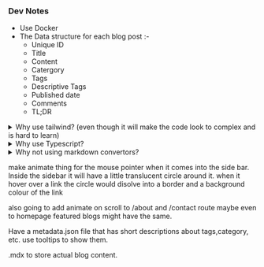 ### Dev Notes

- Use Docker
- The Data structure for each blog post :-
  - Unique ID
  - Title
  - Content
  - Catergory
  - Tags
  - Descriptive Tags
  - Published date
  - Comments
  - TL;DR

<details>
<summary>
Why use tailwind?
(even though it will make the code look to complex and is hard to learn)
</summary>

- It would help us eliminate repetitive code.
- I might learn something new.
</details>

<details>
<summary>Why use Typescript?</summary>

- The main reason is that the documentation for nextjs is mainly in typescript.
- It's just a better language and in the long run good to use.
</details>

<details>
<summary>
Why not using markdown convertors?
</summary>
because of the added complexity of dealing with comments,threads, nested blogs and sequal blogs.
</details>

make animate thing for the mouse pointer when it comes into the side bar. Inside the sidebar it will have a little translucent circle around it. when it hover over a link the circle would disolve into a border and a background colour of the link

also going to add animate on scroll to /about and /contact route
maybe even to homepage featured blogs might have the same.

Have a metadata.json file that has short descriptions about tags,category, etc. use tooltips to show them.

.mdx to store actual blog content.
